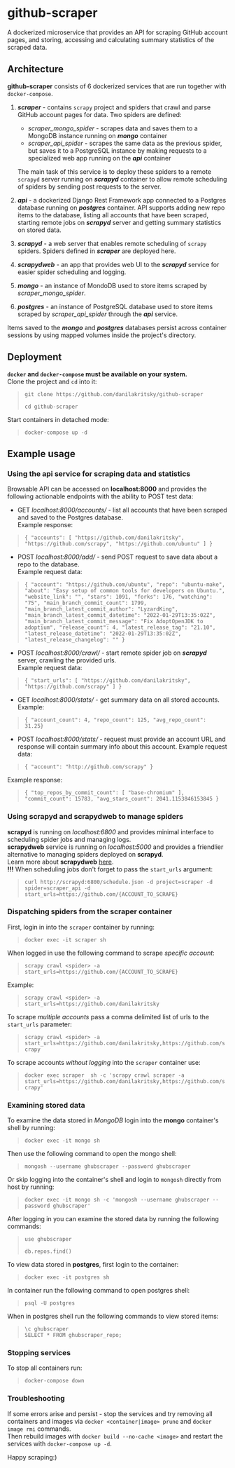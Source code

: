 github-scraper
============

A dockerized microservice that provides an API for scraping GitHub account pages, and storing, accessing and calculating summary statistics of the scraped data.


## Architecture
**github-scraper** consists of 6 dockerized services that are run together with `docker-compose`.
1. ***scraper*** - contains `scrapy` project and spiders that crawl and parse GitHub account pages for data. Two spiders are defined:
    - *scraper_mongo_spider* - scrapes data and saves them to a MongoDB instance running on ***mongo*** container
    - *scraper_api_spider* - scrapes the same data as the previous spider, but saves it to a PostgreSQL instance by making requests to a specialized web app running on the ***api*** container

    The main task of this service is to deploy these spiders to a remote `scrapyd` server running on ***scrapyd*** container to allow remote scheduling of spiders by sending post requests to the server.

2. ***api*** - a dockerized Django Rest Framework app connected to a Postgres database running on ***postgres*** container. API supports adding new repo items to the database, listing all accounts that have been scraped, starting remote jobs on ***scrapyd*** server and getting summary statistics on stored data.

3. ***scrapyd*** - a web server that enables remote scheduling of `scrapy` spiders. Spiders defined in ***scraper*** are deployed here.

4. ***scrapydweb*** - an app that provides web UI to the ***scrapyd*** service for easier spider scheduling and logging.

5. ***mongo*** - an instance of MondoDB used to store items scraped by *scraper_mongo_spider*.

6. ***postgres*** - an instance of PostgreSQL database used to store items scraped by *scraper_api_spider* through the ***api*** service.

Items saved to the ***mongo*** and ***postgres*** databases persist across container sessions by using mapped volumes inside the project's directory.



## Deployment
**`docker` and `docker-compose` must be available on your system.**  
Clone the project and `cd` into it:
> `git clone https://github.com/danilakritsky/github-scraper`
>
> `cd github-scraper`
>
Start containers in detached mode:
> `docker-compose up -d`

## Example usage

### Using the **api** service for scraping data and statistics
Browsable API can be accessed on **localhost:8000** and provides the following actionable endpoints with the ability to POST test data:
- GET *localhost:8000/accounts/* - list all accounts that have been scraped and saved to the Postgres database.  
Example response:  
>`{
    "accounts": [
        "https://github.com/danilakritsky",
        "https://github.com/scrapy",
        "https://github.com/ubuntu"
    ]
}`
>

- POST *localhost:8000/add/* - send POST request to save data about a repo to the database.  
Example request data:
> `{
    "account": "https://github.com/ubuntu",
    "repo": "ubuntu-make",
    "about": "Easy setup of common tools for developers on Ubuntu.",
    "website_link": "",
    "stars": 1091,
    "forks": 176,
    "watching": "75",
    "main_branch_commit_count": 1799,
    "main_branch_latest_commit_author": "LyzardKing",
    "main_branch_latest_commit_datetime": "2022-01-29T13:35:02Z",
    "main_branch_latest_commit_message": "Fix AdoptOpenJDK to adoptium",
    "release_count": 4,
    "latest_release_tag": "21.10",
    "latest_release_datetime": "2022-01-29T13:35:02Z",
    "latest_release_changelog": ""
}
`
>
- POST *localhost:8000/crawl/* - start remote spider job on ***scrapyd*** server, crawling the provided urls.  
Example request data:
>`{
    "start_urls": [
        "https://github.com/danilakritsky",
        "https://github.com/scrapy"
    ]
}`
>
- GET *localhost:8000/stats/* - get summary data on all stored accounts. Example:
> `{
"account_count": 4, "repo_count": 125, "avg_repo_count": 31.25}`

- POST *localhost:8000/stats/* - request must provide an account URL and response will contain summary info about this account. Example request data:
>`{
"account": "http://github.com/scrapy"
}`
>
Example response:  
> `{
"top_repos_by_commit_count": [
    "base-chromium"
],
"commit_count": 15783,
"avg_stars_count": 2041.1153846153845
}`
        
### Using **scrapyd** and **scrapydweb** to manage spiders
**scrapyd** is running on *localhost:6800* and provides minimal interface to scheduling spider jobs and managing logs.  
**scrapydweb** service is running on *localhost:5000* and provides a friendlier alternative to managing spiders deployed on  **scrapyd**.  
Learn more about **scrapydweb** [here](https://github.com/my8100/scrapydweb).  
**!!!** When scheduling jobs don't forget to pass the `start_urls` argument:  
> `curl http://scrapyd:6800/schedule.json -d project=scraper -d spider=scraper_api
-d start_urls=https://github.com/{ACCOUNT_TO_SCRAPE}`

### Dispatching spiders from the **scraper** container 
First, login in into the `scraper` container by running:
> `docker exec -it scraper sh`  
>
When logged in use the following command to scrape *specific account*:
> `scrapy crawl <spider> -a start_urls=https://github.com/{ACCOUNT_TO_SCRAPE}`
>
Example:
> `scrapy crawl <spider> -a start_urls=https://github.com/danilakritsky`
>
To scrape *multiple accounts* pass a comma delimited list of urls to the `start_urls` parameter:
> `scrapy crawl <spider> -a start_urls=https://github.com/danilakritsky,https://github.com/scrapy`
>

To scrape accounts *without logging* into the `scraper` container use:
>`docker exec scraper  sh -c 'scrapy crawl scraper -a start_urls=https://github.com/danilakritsky,https://github.com/scrapy'`
>

### Examining stored data
To examine the data stored in *MongoDB* login into the **mongo** container's shell by running:
> `docker exec -it mongo sh`  
>
Then use the following command to open the mongo shell:
> `mongosh --username ghubscraper --password ghubscraper`
>
Or skip logging into the container's shell and login to `mongosh` directly from host by running:
> `docker exec -it mongo sh -c 'mongosh --username ghubscraper --password ghubscraper'`
>
After logging in you can examine the stored data by running the following commands:
> `use ghubscraper` 
>
>`db.repos.find()`
>
To view data stored in **postgres**, first login to the container:  
> `docker exec -it postgres sh`  
>
In container run the following command to open postgres shell:
> `psql -U postgres`
>
When in postgres shell run the following commands to view stored items:
> `\c ghubscraper`  
>  `SELECT * FROM ghubscraper_repo;`

### Stopping services
To stop all containers run:
> `docker-compose down`
>

### Troubleshooting
If some errors arise and persist - stop the services and try removing all containers and images via `docker <container|image> prune` and `docker image rmi` commands.  
Then rebuild images with `docker build --no-cache <image>` and restart the services with `docker-compose up -d`.  

Happy scraping:)